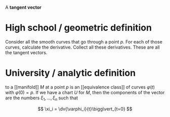 A **tangent vector** 

# High school / geometric definition

Consider all the smooth curves that go through a point $p$. For each of those curves, calculate the derivative. Collect all these derivatives. These are all the tangent vectors.


# University / analytic definition

to a [[manifold]] $M$ at a point $p$ is an [[equivalence class]] of curves $\varphi(t)$ with $\varphi(0)=p$. If we have a chart $U$ for $M$, then the components of the vector are the numbers $\xi_1, \dots, \xi_n$ such that

$$
\xi_i = \dv{\varphi_i}{t}\bigg\vert_{t=0}
$$